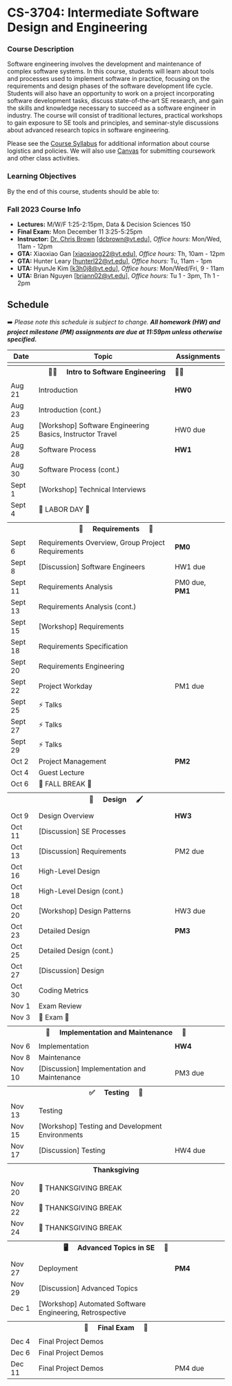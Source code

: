 # CS-3704: Intermediate Software Design and Engineering

### Course Description

Software engineering involves the development and maintenance of complex software systems. In this course, students will learn about tools and processes used to implement software in practice, focusing on the requirements and design phases of the software development life cycle. Students will also have an opportunity to work on a project incorporating software development tasks, discuss state-of-the-art SE research, and gain the skills and knowledge necessary to succeed as a software engineer in industry. The course will consist of traditional lectures, practical workshops to gain exposure to SE tools and principles, and seminar-style discussions about advanced research topics in software engineering.

Please see the [Course Syllabus](https://docs.google.com/document/d/1jGqHKlM8QHy8utRZ1Kg8g8SqumzIuqXvaba-oTESLvI/edit?usp=sharing) for additional information about course logistics and policies. We will also use [Canvas](https://canvas.vt.edu/courses/176246) for submitting coursework and other class activities.

### Learning Objectives

By the end of this course, students should be able to:

### Fall 2023 Course Info

* **Lectures:** M/W/F 1:25-2:15pm, Data & Decision Sciences 150
* **Final Exam:** Mon December 11 3:25-5:25pm
* **Instructor:** [Dr. Chris Brown](https://chbrown13.github.io) [dcbrown@vt.edu], *Office hours:* Mon/Wed, 11am - 12pm
* **GTA:** Xiaoxiao Gan [xiaoxiaog22@vt.edu], *Office hours:* Th, 10am - 12pm
* **GTA:** Hunter Leary [hunterl22@vt.edu], *Office hours:* Tu, 11am - 1pm
* **UTA:** HyunJe Kim [k3h0j8@vt.edu], *Office hours:* Mon/Wed/Fri, 9 - 11am
* **UTA:** Brian Nguyen [briann02@vt.edu], *Office hours:* Tu 1 - 3pm, Th 1 - 2pm

## Schedule

➡️ _Please note this schedule is subject to change. **All homework (HW) and project milestone (PM) assignments are due at 11:59pm unless otherwise specified.**_

| Date     | Topic                            |  Assignments       |
|----------|----------------------------------|------------------  |
| <tr><th colspan=3> 👨‍💻 &nbsp;&nbsp;&nbsp; Intro to Software Engineering &nbsp;&nbsp;&nbsp; 👩‍💻 </th></tr> |
| Aug 21 | Introduction | **HW0** |
| Aug 23 | Introduction (cont.) | |
| Aug 25 | [Workshop] Software Engineering Basics, Instructor Travel | HW0 due |
| Aug 28 | Software Process | **HW1** |
| Aug 30 | Software Process (cont.) |  |
| Sept 1 | [Workshop] Technical Interviews | |
| Sept 4 | 💼 LABOR DAY 🌄 |  |
| <tr><th colspan=3> 📝 &nbsp;&nbsp;&nbsp; Requirements &nbsp;&nbsp;&nbsp; 📖 </th></tr> |
| Sept 6 | Requirements Overview, Group Project Requirements | **PM0** |
| Sept 8 | [Discussion] Software Engineers | HW1 due |
| Sept 11 | Requirements Analysis | PM0 due, **PM1** |
| Sept 13 | Requirements Analysis (cont.) |  |
| Sept 15 | [Workshop] Requirements | |
| Sept 18 | Requirements Specification | |
| Sept 20 | Requirements Engineering | |
| Sept 22 | Project Workday | PM1 due |
| Sept 25 | ⚡ Talks | |
| Sept 27 | ⚡ Talks | |
| Sept 29 | ⚡ Talks | |
| Oct 2  | Project Management | **PM2** |
| Oct 4  | Guest Lecture  | |
| Oct 6  | 🍂 FALL BREAK 🌄 |  |
| <tr><th colspan=3> 🎨 &nbsp;&nbsp;&nbsp; Design &nbsp;&nbsp;&nbsp; 🖌️ </th></tr> |
| Oct 9  | Design Overview | **HW3** |
| Oct 11 | [Discussion] SE Processes |  |
| Oct 13 | [Discussion] Requirements | PM2 due |
| Oct 16 | High-Level Design |  |
| Oct 18 | High-Level Design (cont.) | |
| Oct 20 | [Workshop] Design Patterns | HW3 due |
| Oct 23 | Detailed Design | **PM3** |
| Oct 25 | Detailed Design (cont.) |  |
| Oct 27 | [Discussion] Design |  |
| Oct 30 | Coding Metrics |  |
| Nov 1  | Exam Review | |
| Nov 3  | 💯 Exam 💯 | |
| <tr><th colspan=3>  🚧 &nbsp;&nbsp;&nbsp; Implementation and Maintenance &nbsp;&nbsp;&nbsp; 🧹 </th></tr> |
| Nov 6  | Implementation | **HW4** |
| Nov 8  | Maintenance | |
| Nov 10 | [Discussion] Implementation and Maintenance  | PM3 due |
|  <tr><th colspan=3> ✅ &nbsp;&nbsp;&nbsp; Testing &nbsp;&nbsp;&nbsp; 🧪 </th></tr> |
| Nov 13 | Testing | |
| Nov 15 | [Workshop] Testing and Development Environments | |
| Nov 17 | [Discussion] Testing | HW4 due |
|  <tr><th colspan=3> Thanksgiving </th></tr> |
| Nov 20 | 🦃 THANKSGIVING BREAK | |
| Nov 22 | 🦃 THANKSGIVING BREAK | |
| Nov 24 | 🦃 THANKSGIVING BREAK | |
|  <tr><th colspan=3> 🖥️ &nbsp;&nbsp;&nbsp; Advanced Topics in SE &nbsp;&nbsp;&nbsp; 👀 </th></tr> |
| Nov 27 | Deployment | **PM4** |
| Nov 29 | [Discussion] Advanced Topics | |
| Dec 1  | [Workshop] Automated Software Engineering, Retrospective | |
|  <tr><th colspan=3>  💯 &nbsp;&nbsp;&nbsp; Final Exam &nbsp;&nbsp;&nbsp; 💯  </th></tr> |
| Dec 4  | Final Project Demos | |
| Dec 6  | Final Project Demos | |
| Dec 11 | Final Project Demos | PM4 due |
